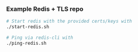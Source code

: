 ### Example Redis + TLS repo

```bash
# Start redis with the provided certs/keys with
./start-redis.sh

# Ping via redis-cli with
./ping-redis.sh
